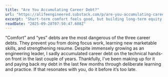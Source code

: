 ```yaml
---
title: "Are You Accumulating Career Debt?"
url: "https://alifeengineered.substack.com/p/are-you-accumulating-career-debt"
excerpt: "Short-term comfort feels good, but building long-term equity feels better."
readDate: "2025-09-28T07:50:47.608Z"
---
```


“Comfort” and “yes” debts are the most dangerous of the three career debts. They prevent you from doing focus work, learning new marketable skills, and strengthening resume. Despite immensely growing as an engineering leader, I sadly accumulated career debt on the technical hands-on front in the last couple of years. Thankfully, I’ve been making up for it and paying back my debt in the last few months through deliberate learning and practice. If that resonates with you, do it before it’s too late.
